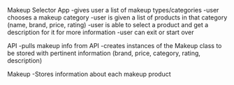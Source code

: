 Makeup Selector App
-gives user a list of makeup types/categories
-user chooses a makeup category
-user is given a list of products in that category (name, brand, price, rating)
-user is able to select a product and get a description for it for more information
-user can exit or start over

API 
-pulls makeup info from API
-creates instances of the Makeup class to be stored with pertinent information (brand, price, category, rating, description)

Makeup 
-Stores information about each makeup product